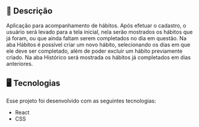 
## 📝 Descrição
Aplicação para acompanhamento de hábitos. Após efetuar o cadastro, o usuário será levado para a tela inicial, nela serão mostrados os hábitos que já foram, ou que ainda faltam serem completados no dia em questão. Na aba Hábitos é possível criar um novo hábito, selecionando os dias em que ele deve ser completado, além de poder excluir um hábito previamente criado. Na aba Histórico será mostrada os hábitos já completados em dias anteriores. 
<br/>

## 🖥️ Tecnologias

Esse projeto foi desenvolvido com as seguintes tecnologias:

- React
- CSS
